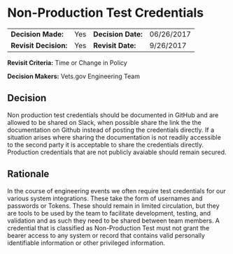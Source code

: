 # Non-Production Test Credentials

|  |  |  |  |
| :--- | :--- | :--- | :--- |
| **Decision Made:** | Yes | **Decision Date:** | 06/26/2017 |
| **Revisit Decision:** | Yes | **Revisit Date:** | 9/26/2017 |

**Revisit Criteria:** Time or Change in Policy

**Decision Makers:** Vets.gov Engineering Team

## Decision

Non production test credentials should be documented in GitHub and are allowed to be shared on Slack, when possible share the link the the documentation on Github instead of posting the credentials directly. If a situation arises where sharing the documentation is not readily accessible to the second party it is acceptable to share the credentials directly. Production credentials that are not publicly avaiable should remain secured.

## Rationale

In the course of engineering events we often require test credentials for our various system integrations. These take the form of usernames and passwords or Tokens. These should remain in limited circulation, but they are tools to be used by the team to facilitate development, testing, and validation and as such they need to be shared between team members. A credential that is classified as Non-Production Test must not grant the bearer access to any system or record that contains valid personally identifiable information or other privileged information.

